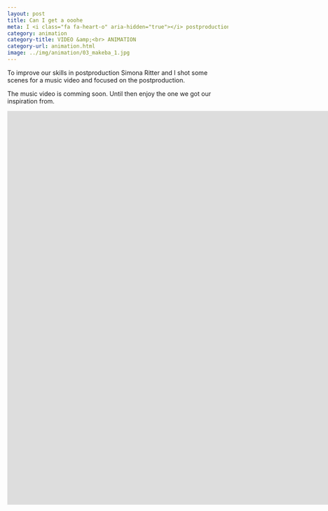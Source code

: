 ```yaml
---
layout: post
title: Can I get a ooohe
meta: I <i class="fa fa-heart-o" aria-hidden="true"></i> postproduction
category: animation
category-title: VIDEO &amp;<br> ANIMATION
category-url: animation.html
image: ../img/animation/03_makeba_1.jpg
---
```



<p class="post-content">To improve our skills in postproduction Simona Ritter and I shot some scenes for a music video and focused on the postproduction.</p>

<p class="post-content">The music video is comming soon. Until then enjoy the one we got our inspiration from.</p>

<div class="responsive-video video-bottom">
    <iframe width="1600" height="900" src="https://www.youtube.com/embed/59Q_lhgGANc?rel=0&amp;controls=0&amp;showinfo=0" frameborder="0" allowfullscreen></iframe>
</div>
